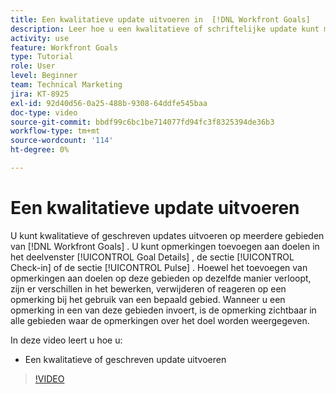 ```yaml
---
title: Een kwalitatieve update uitvoeren in  [!DNL Workfront Goals]
description: Leer hoe u een kwalitatieve of schriftelijke update kunt maken in [!DNL   Doelen].
activity: use
feature: Workfront Goals
type: Tutorial
role: User
level: Beginner
team: Technical Marketing
jira: KT-8925
exl-id: 92d40d56-0a25-488b-9308-64ddfe545baa
doc-type: video
source-git-commit: bbdf99c6bc1be714077fd94fc3f8325394de36b3
workflow-type: tm+mt
source-wordcount: '114'
ht-degree: 0%

---
```


# Een kwalitatieve update uitvoeren

U kunt kwalitatieve of geschreven updates uitvoeren op meerdere gebieden van [!DNL Workfront Goals] . U kunt opmerkingen toevoegen aan doelen in het deelvenster [!UICONTROL Goal Details] , de sectie [!UICONTROL Check-in] of de sectie [!UICONTROL Pulse] . Hoewel het toevoegen van opmerkingen aan doelen op deze gebieden op dezelfde manier verloopt, zijn er verschillen in het bewerken, verwijderen of reageren op een opmerking bij het gebruik van een bepaald gebied. Wanneer u een opmerking in een van deze gebieden invoert, is de opmerking zichtbaar in alle gebieden waar de opmerkingen over het doel worden weergegeven.

In deze video leert u hoe u:

* Een kwalitatieve of geschreven update uitvoeren

>[!VIDEO](https://video.tv.adobe.com/v/335197/?quality=12&learn=on&enablevpops=1)
